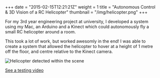 +++
date = "2015-02-15T12:21:21Z"
weight = 1
title = "Autonomous Control & 3D Vision of a RC Helicopter"
thumbnail = "/img/helicopter.png"
+++

For my 3rd year engineering project at university, I developed a system using my Mac, an Arduino and a Kinect which could autonomously fly a small RC helicopter around a room.

This took a lot of work, but worked awesomly in the end! I was able to create a system that allowed the helicopter to hover at a height of 1 metre off the floor, and centre relative to the Kinect camera.

![Helicopter detected within the scene](/img/helicopter.png)

[See a testing video](http://youtu.be/mldUCNJC5_8)
